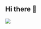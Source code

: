 ## Hi there 👋



![](https://media1.tenor.com/m/H1qyS8bDfHAAAAAC/lebron-james-screaming-lebron-james-yelling.gif)
 

